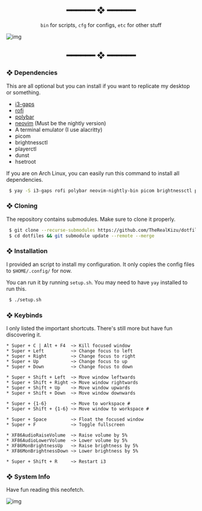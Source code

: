 <h2 align="center"> ━━━━━━  ❖  ━━━━━━ </h2>

<div align="center">
    <code>bin</code> for scripts,
    <code>cfg</code> for configs,
    <code>etc</code> for other stuff
</div>

<p/>

![img](https://cdn.mythcord.cf/u/b8RyLg4.png)

<h2 align="center"> ━━━━━━  ❖  ━━━━━━ </h2>

<!--
    Got lazy using tags lol.
 -->

### ❖ Dependencies

   This are all optional but you can install if you want to replicate my desktop or something.

   * [i3-gaps](https://github.com/Airblader/i3)
   * [rofi](https://github.com/davatorium/rofi)
   * [polybar](https://github.com/polybar/polybar)
   * [neovim](https://neovim.io/) (Must be the nightly version)
   * A terminal emulator (I use alacritty)
   * picom
   * brightnessctl
   * playerctl
   * dunst
   * hsetroot

   If you are on Arch Linux, you can easily run this command to install all dependencies.

   ```bash
    $ yay -S i3-gaps rofi polybar neovim-nightly-bin picom brightnessctl playerctl amixer dunst hsetroot
   ``` 
        
### ❖ Cloning

   The repository contains submodules. Make sure to clone it properly.

   ```bash
    $ git clone --recurse-submodules https://github.com/TheRealKizu/dotfiles.git
    $ cd dotfiles && git submodule update --remote --merge
   ```

### ❖ Installation

   I provided an script to install my configuration. It only copies the config files to `$HOME/.config/` for now.
   
   You can run it by running `setup.sh`. You may need to have `yay` installed to run this.

   ```bash
    $ ./setup.sh
   ```

### ❖ Keybinds

   I only listed the important shortcuts. There's still more but have fun discovering it.

   ```
   * Super + C | Alt + F4  ~> Kill focused window
   * Super + Left          ~> Change focus to left
   * Super + Right         ~> Change focus to right
   * Super + Up            ~> Change focus to up
   * Super + Down          ~> Change focus to down

   * Super + Shift + Left  ~> Move window leftwards 
   * Super + Shift + Right ~> Move window rightwards
   * Super + Shift + Up    ~> Move window upwards
   * Super + Shift + Down  ~> Move window downwards

   * Super + {1-6}         ~> Move to workspace #
   * Super + Shift + {1-6} ~> Move window to workspace #

   * Super + Space         ~> Float the focused window
   * Super + F             ~> Toggle fullscreen

   * XF86AudioRaiseVolume  ~> Raise volume by 5%
   * XF86AudioLowerVolume  ~> Lower volume by 5%
   * XF86MonBrightnessUp   ~> Raise brightness by 5%
   * XF86MonBrightnessDown ~> Lower brightness by 5%

   * Super + Shift + R     ~> Restart i3
   ```

### ❖ System Info
   
   Have fun reading this neofetch.
   
   ![img](https://cdn.mythcord.cf/u/bBfDYEO.png)
